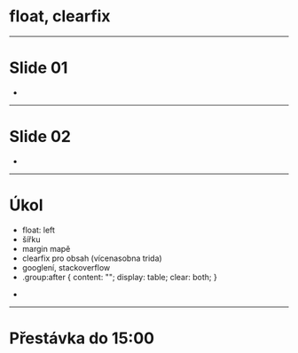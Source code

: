 <!-- .slide: data-state="c-slide-inter" -->

# float, clearfix

---

# Slide 01

>>>
*

---

# Slide 02

>>>
*

---

<!-- .slide: data-state="c-slide-task" -->

# Úkol

* float: left
* šířku
* margin mapě
* clearfix pro obsah (vícenasobna trida)
* googlení, stackoverflow
* .group:after { content: ""; display: table; clear: both; }
>>>
*

---

<!-- .slide: data-state="c-slide-break" -->

# Přestávka do 15:00
